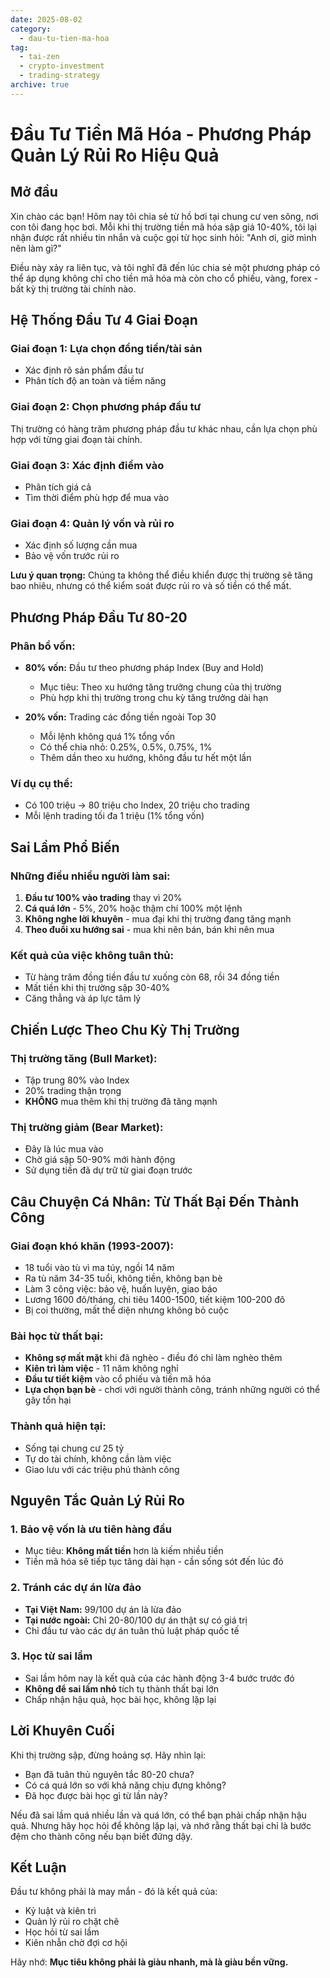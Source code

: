 ```yaml
---
date: 2025-08-02
category:
  - dau-tu-tien-ma-hoa
tag:
  - tai-zen
  - crypto-investment
  - trading-strategy
archive: true
---
```


# Đầu Tư Tiền Mã Hóa - Phương Pháp Quản Lý Rủi Ro Hiệu Quả

## Mở đầu

Xin chào các bạn! Hôm nay tôi chia sẻ từ hồ bơi tại chung cư ven sông, nơi con tôi đang học bơi. Mỗi khi thị trường tiền mã hóa sập giá 10-40%, tôi lại nhận được rất nhiều tin nhắn và cuộc gọi từ học sinh hỏi: "Anh ơi, giờ mình nên làm gì?"

Điều này xảy ra liên tục, và tôi nghĩ đã đến lúc chia sẻ một phương pháp có thể áp dụng không chỉ cho tiền mã hóa mà còn cho cổ phiếu, vàng, forex - bất kỳ thị trường tài chính nào.

## Hệ Thống Đầu Tư 4 Giai Đoạn

### Giai đoạn 1: Lựa chọn đồng tiền/tài sản

- Xác định rõ sản phẩm đầu tư
- Phân tích độ an toàn và tiềm năng

### Giai đoạn 2: Chọn phương pháp đầu tư

Thị trường có hàng trăm phương pháp đầu tư khác nhau, cần lựa chọn phù hợp với từng giai đoạn tài chính.

### Giai đoạn 3: Xác định điểm vào

- Phân tích giá cả
- Tìm thời điểm phù hợp để mua vào

### Giai đoạn 4: Quản lý vốn và rủi ro

- Xác định số lượng cần mua
- Bảo vệ vốn trước rủi ro

**Lưu ý quan trọng:** Chúng ta không thể điều khiển được thị trường sẽ tăng bao nhiêu, nhưng có thể kiểm soát được rủi ro và số tiền có thể mất.

## Phương Pháp Đầu Tư 80-20

### Phân bổ vốn:

- **80% vốn:** Đầu tư theo phương pháp Index (Buy and Hold)

  - Mục tiêu: Theo xu hướng tăng trưởng chung của thị trường
  - Phù hợp khi thị trường trong chu kỳ tăng trưởng dài hạn

- **20% vốn:** Trading các đồng tiền ngoài Top 30
  - Mỗi lệnh không quá 1% tổng vốn
  - Có thể chia nhỏ: 0.25%, 0.5%, 0.75%, 1%
  - Thêm dần theo xu hướng, không đầu tư hết một lần

### Ví dụ cụ thể:

- Có 100 triệu → 80 triệu cho Index, 20 triệu cho trading
- Mỗi lệnh trading tối đa 1 triệu (1% tổng vốn)

## Sai Lầm Phổ Biến

### Những điều nhiều người làm sai:

1. **Đầu tư 100% vào trading** thay vì 20%
2. **Cá quá lớn** - 5%, 20% hoặc thậm chí 100% một lệnh
3. **Không nghe lời khuyên** - mua đại khi thị trường đang tăng mạnh
4. **Theo đuổi xu hướng sai** - mua khi nên bán, bán khi nên mua

### Kết quả của việc không tuân thủ:

- Từ hàng trăm đồng tiền đầu tư xuống còn 68, rồi 34 đồng tiền
- Mất tiền khi thị trường sập 30-40%
- Căng thẳng và áp lực tâm lý

## Chiến Lược Theo Chu Kỳ Thị Trường

### Thị trường tăng (Bull Market):

- Tập trung 80% vào Index
- 20% trading thận trọng
- **KHÔNG** mua thêm khi thị trường đã tăng mạnh

### Thị trường giảm (Bear Market):

- Đây là lúc mua vào
- Chờ giá sập 50-90% mới hành động
- Sử dụng tiền đã dự trữ từ giai đoạn trước

## Câu Chuyện Cá Nhân: Từ Thất Bại Đến Thành Công

### Giai đoạn khó khăn (1993-2007):

- 18 tuổi vào tù vì ma túy, ngồi 14 năm
- Ra tù năm 34-35 tuổi, không tiền, không bạn bè
- Làm 3 công việc: bảo vệ, huấn luyện, giao báo
- Lương 1600 đô/tháng, chi tiêu 1400-1500, tiết kiệm 100-200 đô
- Bị coi thường, mất thể diện nhưng không bỏ cuộc

### Bài học từ thất bại:

- **Không sợ mất mặt** khi đã nghèo - điều đó chỉ làm nghèo thêm
- **Kiên trì làm việc** - 11 năm không nghỉ
- **Đầu tư tiết kiệm** vào cổ phiếu và tiền mã hóa
- **Lựa chọn bạn bè** - chơi với người thành công, tránh những người có thể gây tổn hại

### Thành quả hiện tại:

- Sống tại chung cư 25 tỷ
- Tự do tài chính, không cần làm việc
- Giao lưu với các triệu phú thành công

## Nguyên Tắc Quản Lý Rủi Ro

### 1. Bảo vệ vốn là ưu tiên hàng đầu

- Mục tiêu: **Không mất tiền** hơn là kiếm nhiều tiền
- Tiền mã hóa sẽ tiếp tục tăng dài hạn - cần sống sót đến lúc đó

### 2. Tránh các dự án lừa đảo

- **Tại Việt Nam:** 99/100 dự án là lừa đảo
- **Tại nước ngoài:** Chỉ 20-80/100 dự án thật sự có giá trị
- Chỉ đầu tư vào các dự án tuân thủ luật pháp quốc tế

### 3. Học từ sai lầm

- Sai lầm hôm nay là kết quả của các hành động 3-4 bước trước đó
- **Không để sai lầm nhỏ** tích tụ thành thất bại lớn
- Chấp nhận hậu quả, học bài học, không lặp lại

## Lời Khuyên Cuối

Khi thị trường sập, đừng hoảng sợ. Hãy nhìn lại:

- Bạn đã tuân thủ nguyên tắc 80-20 chưa?
- Có cá quá lớn so với khả năng chịu đựng không?
- Đã học được bài học gì từ lần này?

Nếu đã sai lầm quá nhiều lần và quá lớn, có thể bạn phải chấp nhận hậu quả. Nhưng hãy học hỏi để không lặp lại, và nhớ rằng thất bại chỉ là bước đệm cho thành công nếu bạn biết đứng dậy.

## Kết Luận

Đầu tư không phải là may mắn - đó là kết quả của:

- Kỷ luật và kiên trì
- Quản lý rủi ro chặt chẽ
- Học hỏi từ sai lầm
- Kiên nhẫn chờ đợi cơ hội

Hãy nhớ: **Mục tiêu không phải là giàu nhanh, mà là giàu bền vững.**
